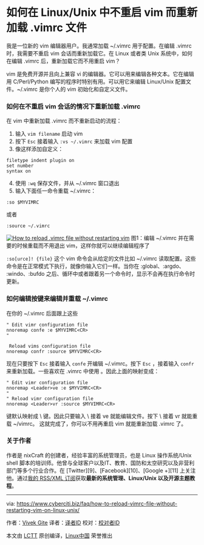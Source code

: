 如何在  Linux/Unix 中不重启 vim 而重新加载 .vimrc 文件
======

我是一位新的 vim 编辑器用户。我通常加载 ~/.vimrc 用于配置。在编辑 .vimrc 时，我需要不重启 vim 会话而重新加载它。在 Linux 或者类 Unix 系统中，如何在编辑 .vimrc 后，重新加载它而不用重启 vim？

vim 是免费开源并且向上兼容 vi 的编辑器。它可以用来编辑各种文本。它在编辑用 C/Perl/Python 编写的程序时特别有用。可以用它来编辑 Linux/Unix 配置文件。~/.vimrc 是你个人的 vim 初始化和自定义文件。

### 如何在不重启 vim 会话的情况下重新加载 .vimrc

在 vim 中重新加载 .vimrc 而不重新启动的流程：

  1. 输入 `vim filename` 启动 vim
  2. 按下 `Esc` 接着输入  `:vs ~/.vimrc` 来加载 vim 配置
  3. 像这样添加自定义：

  ```
  filetype indent plugin on
  set number
  syntax on
  ```

  4. 使用 `:wq`  保存文件，并从 ~/.vimrc 窗口退出
  5. 输入下面任一命令重载  ~/.vimrc：

  ```
  :so $MYVIMRC
  ```
  或者
  ```
  :source ~/.vimrc
  ```

[![How to reload .vimrc file without restarting vim][1]][1]
图1：编辑 ~/.vimrc 并在需要的时候重载而不用退出 vim，这样你就可以继续编辑程序了

`:so[urce]! {file}` 这个 vim 命令会从给定的文件比如  ~/.vimrc 读取配置。这些命令是在正常模式下执行，就像你输入它们一样。当你在  :global、:argdo、 :windo、:bufdo 之后、循环中或者跟着另一个命令时，显示不会再在执行命令时更新。

### 如何编辑按键来编辑并重载 ~/.vimrc

在你的  ~/.vimrc 后面跟上这些

```
" Edit vimr configuration file
nnoremap confe :e $MYVIMRC<CR>
"

 Reload vims configuration file
nnoremap confr :source $MYVIMRC<CR>
```

现在只要按下  `Esc` 接着输入 `confe` 开编辑 ~/.vimrc。按下 `Esc` ，接着输入 `confr` 来重新加载。一些喜欢在 .vimrc 中使用 <Leader>。因此上面的映射变成：

```
" Edit vimr configuration file
nnoremap <Leader>ve :e $MYVIMRC<CR>
"
" Reload vimr configuration file
nnoremap <Leader>vr :source $MYVIMRC<CR>
```

<Leader> 键默认映射成  \\ 键。因此只要输入 \\ 接着 ve 就能编辑文件。按下 \\ 接着 vr 就能重载 ~/vimrc。
 这就完成了，你可以不用再重启 vim 就能重新加载 .vimrc 了。 

### 关于作者

作者是 nixCraft 的创建者，经验丰富的系统管理员，也是 Linux 操作系统/Unix shell 脚本的培训师。他曾与全球客户以及IT、教育、国防和太空研究以及非营利部门等多个行业合作。在 [Twitter][9]、[Facebook][10]、[Google +][11] 上关注他。通过[我的 RSS/XML 订阅][5]获取**最新的系统管理、Linux/Unix 以及开源主题教程**。

--------------------------------------------------------------------------------

via: https://www.cyberciti.biz/faq/how-to-reload-vimrc-file-without-restarting-vim-on-linux-unix/

作者：[Vivek Gite][a]
译者：[译者ID](https://github.com/译者ID)
校对：[校对者ID](https://github.com/校对者ID)

本文由 [LCTT](https://github.com/LCTT/TranslateProject) 原创编译，[Linux中国](https://linux.cn/) 荣誉推出

[a]:https://www.cyberciti.biz/
[1]:https://www.cyberciti.biz/media/new/faq/2018/02/How-to-reload-.vimrc-file-without-restarting-vim.jpg
[2]:https://twitter.com/nixcraft
[3]:https://facebook.com/nixcraft
[4]:https://plus.google.com/+CybercitiBiz
[5]:https://www.cyberciti.biz/atom/atom.xml
